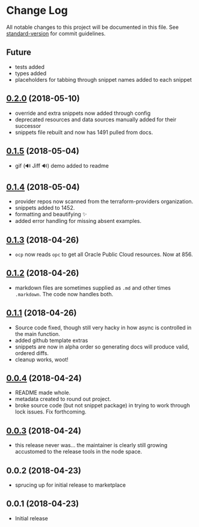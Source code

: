 # Change Log

All notable changes to this project will be documented in this file. See [standard-version](https://github.com/conventional-changelog/standard-version) for commit guidelines.

## Future

* tests added
* types added
* placeholders for tabbing through snippet names added to each snippet

## [0.2.0](https://github.com/run-at-scale/vscode-terraform-doc-snippets/compare/v0.1.5...v0.2.0) (2018-05-10)

* override and extra snippets now added through config
* deprecated resources and data sources manually added for their successor
* snippets file rebuilt and now has 1491 pulled from docs.

## [0.1.5](https://github.com/run-at-scale/vscode-terraform-doc-snippets/compare/v0.1.4...v0.1.5) (2018-05-04)

* gif (🔊 Jiff 🔊) demo added to readme

## [0.1.4](https://github.com/run-at-scale/vscode-terraform-doc-snippets/compare/v0.1.3...v0.1.4) (2018-05-04)

* provider repos now scanned from the terraform-providers organization.
* snippets added to 1452.
* formatting and beautifying ✨
* added error handling for missing absent examples.

## [0.1.3](https://github.com/run-at-scale/vscode-terraform-doc-snippets/compare/v0.1.2...v0.1.3) (2018-04-26)

* `ocp` now reads `opc` to get all Oracle Public Cloud resources. Now at 856.

## [0.1.2](https://github.com/run-at-scale/vscode-terraform-doc-snippets/compare/v0.1.1...v0.1.2) (2018-04-26)

* markdown files are sometimes supplied as `.md` and other times `.markdown`. The code now handles both.

## [0.1.1](https://github.com/run-at-scale/vscode-terraform-doc-snippets/compare/v0.0.4...v0.1.1) (2018-04-26)

* Source code fixed, though still very hacky in how async is controlled in the main function.
* added github template extras
* snippets are now in alpha order so generating docs will produce valid, ordered diffs.
* cleanup works, woot!

## [0.0.4](https://github.com/run-at-scale/vscode-terraform-doc-snippets/compare/v0.0.3...v0.0.4) (2018-04-24)

* README made whole.
* metadata created to round out project.
* broke source code (but not snippet package) in trying to work through lock issues. Fix forthcoming.

## [0.0.3](https://github.com/run-at-scale/terraform-doc-snippets/compare/v0.0.2...v0.0.3) (2018-04-24)

* this release never was... the maintainer is clearly still growing accustomed to the release tools in the node space.

## 0.0.2 (2018-04-23)

* sprucing up for initial release to marketplace

## 0.0.1 (2018-04-23)

* Initial release
